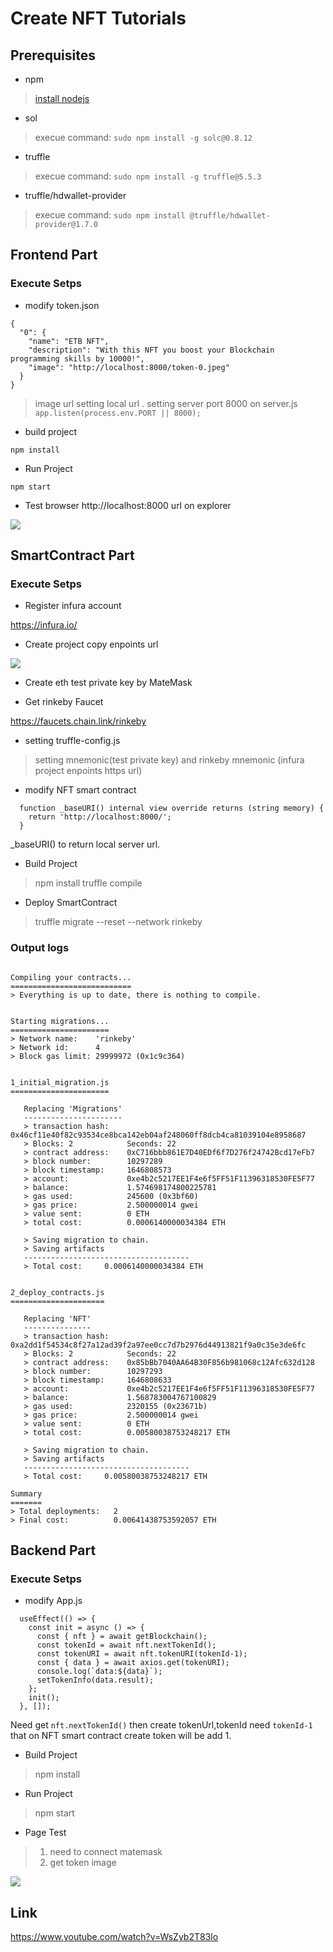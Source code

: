 # Create NFT Tutorials

## Prerequisites 
* npm 
> [install nodejs](https://nodejs.org/en/download/)
* sol  
> execue command: `sudo npm install -g solc@0.8.12`
* truffle 
> execue command: `sudo npm install -g truffle@5.5.3`

* truffle/hdwallet-provider 
> execue command: `sudo npm install @truffle/hdwallet-provider@1.7.0`

## Frontend Part
### Execute Setps

* modify token.json
```
{
  "0": {
    "name": "ETB NFT",
    "description": "With this NFT you boost your Blockchain programming skills by 10000!",
    "image": "http://localhost:8000/token-0.jpeg"
  }
}
```
> image url setting local url .
> setting server port 8000 on server.js `app.listen(process.env.PORT || 8000);`
* build project 
```
npm install
```
* Run Project
```
npm start
```
* Test 
browser http://localhost:8000 url on explorer

![](server.png)

## SmartContract Part 
### Execute Setps

* Register infura account 

https://infura.io/ 

* Create project copy enpoints url

![](infura-project.png)

* Create eth test private key by MateMask

* Get rinkeby Faucet

https://faucets.chain.link/rinkeby

* setting truffle-config.js 
> setting mnemonic(test private key) and rinkeby mnemonic (infura project enpoints https url)

* modify NFT smart contract 

```
  function _baseURI() internal view override returns (string memory) {
    return 'http://localhost:8000/';
  }

```
_baseURI() to return local server url.

* Build Project

> npm install
> truffle compile

* Deploy SmartContract 
> truffle migrate --reset --network rinkeby

### Output logs 

```

Compiling your contracts...
===========================
> Everything is up to date, there is nothing to compile.


Starting migrations...
======================
> Network name:    'rinkeby'
> Network id:      4
> Block gas limit: 29999972 (0x1c9c364)


1_initial_migration.js
======================

   Replacing 'Migrations'
   ----------------------
   > transaction hash:    0x46cf11e40f82c93534ce8bca142eb04af248060ff8dcb4ca81039104e8958687
   > Blocks: 2            Seconds: 22
   > contract address:    0xC716bbb861E7D40EDf6f7D276f24742Bcd17eFb7
   > block number:        10297289
   > block timestamp:     1646808573
   > account:             0xe4b2c5217EE1F4e6f5FF51F11396318530FE5F77
   > balance:             1.574698174800225781
   > gas used:            245600 (0x3bf60)
   > gas price:           2.500000014 gwei
   > value sent:          0 ETH
   > total cost:          0.0006140000034384 ETH

   > Saving migration to chain.
   > Saving artifacts
   -------------------------------------
   > Total cost:     0.0006140000034384 ETH


2_deploy_contracts.js
=====================

   Replacing 'NFT'
   ---------------
   > transaction hash:    0xa2dd1f54534c8f27a12ad39f2a97ee0cc7d7b2976d44913821f9a0c35e3de6fc
   > Blocks: 2            Seconds: 22
   > contract address:    0x85bBb7040AA64B30F856b981068c12Afc632d128
   > block number:        10297293
   > block timestamp:     1646808633
   > account:             0xe4b2c5217EE1F4e6f5FF51F11396318530FE5F77
   > balance:             1.568783004767100829
   > gas used:            2320155 (0x23671b)
   > gas price:           2.500000014 gwei
   > value sent:          0 ETH
   > total cost:          0.00580038753248217 ETH

   > Saving migration to chain.
   > Saving artifacts
   -------------------------------------
   > Total cost:     0.00580038753248217 ETH

Summary
=======
> Total deployments:   2
> Final cost:          0.00641438753592057 ETH

```

## Backend Part

### Execute Setps

* modify App.js
```
  useEffect(() => {
    const init = async () => {
      const { nft } = await getBlockchain();
      const tokenId = await nft.nextTokenId();
      const tokenURI = await nft.tokenURI(tokenId-1);
      const { data } = await axios.get(tokenURI);
      console.log(`data:${data}`);
      setTokenInfo(data.result);
    };
    init();
  }, []);
```  
Need get `nft.nextTokenId()` then create tokenUrl,tokenId need `tokenId-1` that on NFT smart contract create token will be add 1.

* Build Project
> npm install

* Run Project
> npm start 

* Page Test
> 1. need to connect matemask 
> 2. get token image

![](nft.png)

## Link

https://www.youtube.com/watch?v=WsZyb2T83lo


